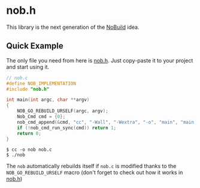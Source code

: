 # nob.h

This library is the next generation of the [NoBuild](https://github.com/tsoding/nobuild) idea.

## Quick Example

The only file you need from here is [nob.h](https://raw.githubusercontent.com/tsoding/nob.h/refs/heads/main/nob.h). Just copy-paste it to your project and start using it.

```c
// nob.c
#define NOB_IMPLEMENTATION
#include "nob.h"

int main(int argc, char **argv)
{
    NOB_GO_REBUILD_URSELF(argc, argv);
    Nob_Cmd cmd = {0};
    nob_cmd_append(&cmd, "cc", "-Wall", "-Wextra", "-o", "main", "main.c");
    if (!nob_cmd_run_sync(cmd)) return 1;
    return 0;
}
```

```console
$ cc -o nob nob.c
$ ./nob
```

The `nob` automatically rebuilds itself if `nob.c` is modified thanks to
the `NOB_GO_REBUILD_URSELF` macro (don't forget to check out how it works in [nob.h](./nob.h))
